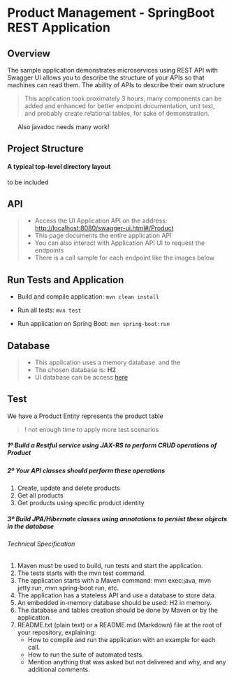 # Product Management - SpringBoot REST Application

## Overview

The sample application demonstrates microservices using REST API with Swagger UI allows you to describe the structure of your APIs so that machines can read them. The ability of APIs to describe their own structure

> This application took proximately 3 hours, many components can be added and enhanced for better endpoint documentation, unit test, and probably create relational tables, for sake of demonstration.
<ul>Also javadoc needs many work!</ul>

## Project Structure

#### A typical top-level directory layout

to be included

## API

> - Access the UI Application API on the address: [http://localhost:8080/swagger-ui.html#/Product](http://localhost:8080/swagger-ui.html#/Product)
> - This page documents the entire application API
> - You can also interact with Application API UI to request the endpoints
> - There is a call sample for each endpoint like the images below

## Run Tests and Application

- Build and compile application: ```mvn clean install```

- Run all tests: ```mvn test```

- Run application on Spring Boot: ```mvn spring-boot:run```

## Database

> - This application uses a memory database.  and the
> - The chosen database is: **H2**
> - UI database can be access [here](http://localhost:8080/h2/login.do)

## Test

We have a Product Entity represents the product table

> ! not enough time to apply more test scenarios

##### 1º Build a Restful service using JAX-RS to perform CRUD operations of Product

##### 2º Your API classes should perform these operations

1. Create, update and delete products
2. Get all products
3. Get products using specific product identity

##### 3º Build JPA/Hibernate classes using annotations to persist these objects in the database

###### Technical Specification

1. Maven must be used to build, run tests and start the application.
2. The tests starts with the mvn test command.
3. The application starts with a Maven command: mvn exec:java, mvn jetty:run, mvn spring-boot:run, etc.
4. The application has a stateless API and use a database to store data.
5. An embedded in-memory database should be used: H2 in memory.
6. The database and tables creation should be done by Maven or by the application.
7. README.txt (plain text) or a README.md (Markdown) file at the root of your repository, explaining:
    - How to compile and run the application with an example for each call.
    - How to run the suite of automated tests.
    - Mention anything that was asked but not delivered and why, and any additional comments.
